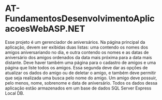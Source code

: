 # AT-FundamentosDesenvolvimentoAplicacoesWebASP.NET
 Esse projeto é um gerenciador de aniversários. Na página principal da aplicação, devem ser exibidas duas listas: uma contendo os nomes dos amigos aniversariando no dia, e outra contendo os nomes e as datas de aniversário dos amigos ordenados da data mais próxima para a data mais distante. Deve haver também uma página para o cadastro de amigos e uma página que liste todos os amigos. Essa segunda deve dar as opções de atualizar os dados do amigo ou de deletar o amigo, e também deve permitir que seja realizada uma busca pelo nome do amigo. Um amigo deve possuir, pelo menos, nome, sobrenome e data de aniversário. Todos os dados dessa aplicação estão armazenados em um base de dados SQL Server Express Local DB.
